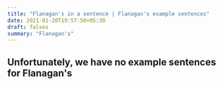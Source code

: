 ```yaml
---
title: "Flanagan's in a sentence | Flanagan's example sentences"
date: 2021-01-20T19:57:50+05:30
draft: falses
summary: "Flanagan's"
---
```

## Unfortunately, we have no example sentences for Flanagan's                 

